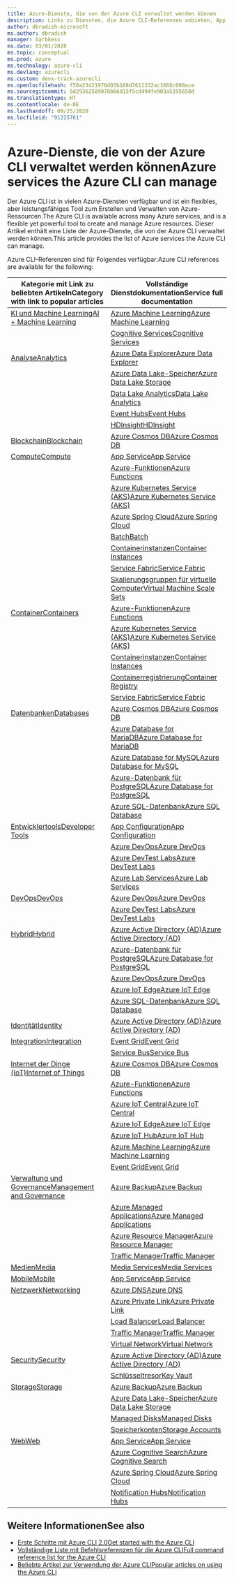 ```yaml
---
title: Azure-Dienste, die von der Azure CLI verwaltet werden können
description: Links zu Diensten, die Azure CLI-Referenzen anbieten, App Configuration, App Service, Active Directory (AD), Backup, Cognitive Search, Cosmos DB, Data Lake Storage, Datenbank, MariaDB, MySQL, PostgreSQL, PostgreSQL, DevOps, DevTest Labs, DNS, Functions, IoT, IoT Central, IoT Edge, IoT Hub, Kubernetes Service (AKS), Lab Services, Machine Learning, Managed Applications, Private Link, Resource Manager, Spring Cloud, SQL-Datenbank, Batch, Cognitive Services, Container Instances, Container Registry, Data Lake Analytics, Event Grid, Event Hubs, HDInsight, Key Vault, Load Balancer, Managed Disks, Media Services, Notification Hubs, Service Bus, Service Fabric, Speicherkonten, Traffic Manager, Virtual Machine Scale Sets, Virtual Network, Compute, Netzwerk, Internet der Dinge, Entwicklertools, Datenbanken, Analytics, Verwaltung und Governance, Hybrid, Storage, Sicherheit, KI, KI und Machine Learning, Azure Data Explorer
author: dbradish-microsoft
ms.author: dbradish
manager: barbkess
ms.date: 03/01/2020
ms.topic: conceptual
ms.prod: azure
ms.technology: azure-cli
ms.devlang: azurecli
ms.custom: devx-track-azurecli
ms.openlocfilehash: f50a23d21976d03b168d7611332ac1666c008ace
ms.sourcegitcommit: 5d29362589078b66d15f5cd494fe903a5195658d
ms.translationtype: HT
ms.contentlocale: de-DE
ms.lasthandoff: 09/25/2020
ms.locfileid: "91225761"
---
```

# <a name="azure-services-the-azure-cli-can-manage"></a><span data-ttu-id="ae409-103">Azure-Dienste, die von der Azure CLI verwaltet werden können</span><span class="sxs-lookup"><span data-stu-id="ae409-103">Azure services the Azure CLI can manage</span></span>

<span data-ttu-id="ae409-104">Der Azure CLI ist in vielen Azure-Diensten verfügbar und ist ein flexibles, aber leistungsfähiges Tool zum Erstellen und Verwalten von Azure-Ressourcen.</span><span class="sxs-lookup"><span data-stu-id="ae409-104">The Azure CLI is available across many Azure services, and is a flexible yet powerful tool to create and manage Azure resources.</span></span>  <span data-ttu-id="ae409-105">Dieser Artikel enthält eine Liste der Azure-Dienste, die von der Azure CLI verwaltet werden können.</span><span class="sxs-lookup"><span data-stu-id="ae409-105">This article provides the list of Azure services the Azure CLI can manage.</span></span>

<span data-ttu-id="ae409-106">Azure CLI-Referenzen sind für Folgendes verfügbar:</span><span class="sxs-lookup"><span data-stu-id="ae409-106">Azure CLI references are available for the following:</span></span>  

| <span data-ttu-id="ae409-107">Kategorie mit Link zu beliebten Artikeln</span><span class="sxs-lookup"><span data-stu-id="ae409-107">Category with link to popular articles</span></span> | <span data-ttu-id="ae409-108">Vollständige Dienstdokumentation</span><span class="sxs-lookup"><span data-stu-id="ae409-108">Service full documentation</span></span>
|-|-|
|[<span data-ttu-id="ae409-109">KI und Machine Learning</span><span class="sxs-lookup"><span data-stu-id="ae409-109">AI + Machine Learning</span></span>](./popular-articles-using-the-azure-cli.md#ai--machine-learning)| [<span data-ttu-id="ae409-110">Azure Machine Learning</span><span class="sxs-lookup"><span data-stu-id="ae409-110">Azure Machine Learning</span></span>](/azure/machine-learning/)
||[<span data-ttu-id="ae409-111">Cognitive Services</span><span class="sxs-lookup"><span data-stu-id="ae409-111">Cognitive Services</span></span>](/azure/cognitive-services/)
|[<span data-ttu-id="ae409-112">Analyse</span><span class="sxs-lookup"><span data-stu-id="ae409-112">Analytics</span></span>](./popular-articles-using-the-azure-cli.md#analytics)|[<span data-ttu-id="ae409-113">Azure Data Explorer</span><span class="sxs-lookup"><span data-stu-id="ae409-113">Azure Data Explorer</span></span>](/azure/data-explorer/)
||[<span data-ttu-id="ae409-114">Azure Data Lake-Speicher</span><span class="sxs-lookup"><span data-stu-id="ae409-114">Azure Data Lake Storage</span></span>](/azure/storage/blobs/data-lake-storage-introduction/)
||[<span data-ttu-id="ae409-115">Data Lake Analytics</span><span class="sxs-lookup"><span data-stu-id="ae409-115">Data Lake Analytics</span></span>](/azure/data-lake-analytics/)
||[<span data-ttu-id="ae409-116">Event Hubs</span><span class="sxs-lookup"><span data-stu-id="ae409-116">Event Hubs</span></span>](/azure/event-hubs/)
||[<span data-ttu-id="ae409-117">HDInsight</span><span class="sxs-lookup"><span data-stu-id="ae409-117">HDInsight</span></span>](/azure/hdinsight/)
|[<span data-ttu-id="ae409-118">Blockchain</span><span class="sxs-lookup"><span data-stu-id="ae409-118">Blockchain</span></span>](popular-articles-using-the-azure-cli.md)|[<span data-ttu-id="ae409-119">Azure Cosmos DB</span><span class="sxs-lookup"><span data-stu-id="ae409-119">Azure Cosmos DB</span></span>](/azure/cosmos-db/)
|[<span data-ttu-id="ae409-120">Compute</span><span class="sxs-lookup"><span data-stu-id="ae409-120">Compute</span></span>](./popular-articles-using-the-azure-cli.md#compute)|[<span data-ttu-id="ae409-121">App Service</span><span class="sxs-lookup"><span data-stu-id="ae409-121">App Service</span></span>](/azure/app-service/)
||[<span data-ttu-id="ae409-122">Azure-Funktionen</span><span class="sxs-lookup"><span data-stu-id="ae409-122">Azure Functions</span></span>](/azure/azure-functions/)
||[<span data-ttu-id="ae409-123">Azure Kubernetes Service (AKS)</span><span class="sxs-lookup"><span data-stu-id="ae409-123">Azure Kubernetes Service (AKS)</span></span>](/azure/aks/)
||[<span data-ttu-id="ae409-124">Azure Spring Cloud</span><span class="sxs-lookup"><span data-stu-id="ae409-124">Azure Spring Cloud</span></span>](/azure/spring-cloud/)
||[<span data-ttu-id="ae409-125">Batch</span><span class="sxs-lookup"><span data-stu-id="ae409-125">Batch</span></span>](/azure/batch/)
||[<span data-ttu-id="ae409-126">Containerinstanzen</span><span class="sxs-lookup"><span data-stu-id="ae409-126">Container Instances</span></span>](/azure/container-instances/)
||[<span data-ttu-id="ae409-127">Service Fabric</span><span class="sxs-lookup"><span data-stu-id="ae409-127">Service Fabric</span></span>](/azure/service-fabric/)
||[<span data-ttu-id="ae409-128">Skalierungsgruppen für virtuelle Computer</span><span class="sxs-lookup"><span data-stu-id="ae409-128">Virtual Machine Scale Sets</span></span>](/azure/virtual-machine-scale-sets/)
|[<span data-ttu-id="ae409-129">Container</span><span class="sxs-lookup"><span data-stu-id="ae409-129">Containers</span></span>](popular-articles-using-the-azure-cli.md)|[<span data-ttu-id="ae409-130">Azure-Funktionen</span><span class="sxs-lookup"><span data-stu-id="ae409-130">Azure Functions</span></span>](/azure/azure-functions/)
||[<span data-ttu-id="ae409-131">Azure Kubernetes Service (AKS)</span><span class="sxs-lookup"><span data-stu-id="ae409-131">Azure Kubernetes Service (AKS)</span></span>](/azure/aks/)
||[<span data-ttu-id="ae409-132">Containerinstanzen</span><span class="sxs-lookup"><span data-stu-id="ae409-132">Container Instances</span></span>](/azure/container-instances/)
||[<span data-ttu-id="ae409-133">Containerregistrierung</span><span class="sxs-lookup"><span data-stu-id="ae409-133">Container Registry</span></span>](/azure/container-registry/)
||[<span data-ttu-id="ae409-134">Service Fabric</span><span class="sxs-lookup"><span data-stu-id="ae409-134">Service Fabric</span></span>](/azure/service-fabric/)
|[<span data-ttu-id="ae409-135">Datenbanken</span><span class="sxs-lookup"><span data-stu-id="ae409-135">Databases</span></span>](./popular-articles-using-the-azure-cli.md#databases)|[<span data-ttu-id="ae409-136">Azure Cosmos DB</span><span class="sxs-lookup"><span data-stu-id="ae409-136">Azure Cosmos DB</span></span>](/azure/cosmos-db/)
||[<span data-ttu-id="ae409-137">Azure Database for MariaDB</span><span class="sxs-lookup"><span data-stu-id="ae409-137">Azure Database for MariaDB</span></span>](/azure/mariadb/)
||[<span data-ttu-id="ae409-138">Azure Database for MySQL</span><span class="sxs-lookup"><span data-stu-id="ae409-138">Azure Database for MySQL</span></span>](/azure/mysql/)
||[<span data-ttu-id="ae409-139">Azure-Datenbank für PostgreSQL</span><span class="sxs-lookup"><span data-stu-id="ae409-139">Azure Database for PostgreSQL</span></span>](/azure/postgresql/)
||[<span data-ttu-id="ae409-140">Azure SQL-Datenbank</span><span class="sxs-lookup"><span data-stu-id="ae409-140">Azure SQL Database</span></span>](/azure/sql-database/)
|[<span data-ttu-id="ae409-141">Entwicklertools</span><span class="sxs-lookup"><span data-stu-id="ae409-141">Developer Tools</span></span>](./popular-articles-using-the-azure-cli.md#developer-tools)|[<span data-ttu-id="ae409-142">App Configuration</span><span class="sxs-lookup"><span data-stu-id="ae409-142">App Configuration</span></span>](/azure/azure-app-configuration/)
||[<span data-ttu-id="ae409-143">Azure DevOps</span><span class="sxs-lookup"><span data-stu-id="ae409-143">Azure DevOps</span></span>](/azure/devops/)
||[<span data-ttu-id="ae409-144">Azure DevTest Labs</span><span class="sxs-lookup"><span data-stu-id="ae409-144">Azure DevTest Labs</span></span>](/azure/lab-services/)
||[<span data-ttu-id="ae409-145">Azure Lab Services</span><span class="sxs-lookup"><span data-stu-id="ae409-145">Azure Lab Services</span></span>](/azure/lab-services/classroom-labs/)
|[<span data-ttu-id="ae409-146">DevOps</span><span class="sxs-lookup"><span data-stu-id="ae409-146">DevOps</span></span>](./popular-articles-using-the-azure-cli.md#developer-tools)|[<span data-ttu-id="ae409-147">Azure DevOps</span><span class="sxs-lookup"><span data-stu-id="ae409-147">Azure DevOps</span></span>](/azure/devops/)
||[<span data-ttu-id="ae409-148">Azure DevTest Labs</span><span class="sxs-lookup"><span data-stu-id="ae409-148">Azure DevTest Labs</span></span>](/azure/lab-services/)
|[<span data-ttu-id="ae409-149">Hybrid</span><span class="sxs-lookup"><span data-stu-id="ae409-149">Hybrid</span></span>](./popular-articles-using-the-azure-cli.md#hybrid)|[<span data-ttu-id="ae409-150">Azure Active Directory (AD)</span><span class="sxs-lookup"><span data-stu-id="ae409-150">Azure Active Directory (AD)</span></span>](/azure/active-directory/)
||[<span data-ttu-id="ae409-151">Azure-Datenbank für PostgreSQL</span><span class="sxs-lookup"><span data-stu-id="ae409-151">Azure Database for PostgreSQL</span></span>](/azure/postgresql/)
||[<span data-ttu-id="ae409-152">Azure DevOps</span><span class="sxs-lookup"><span data-stu-id="ae409-152">Azure DevOps</span></span>](/azure/devops/)
||[<span data-ttu-id="ae409-153">Azure IoT Edge</span><span class="sxs-lookup"><span data-stu-id="ae409-153">Azure IoT Edge</span></span>](/azure/iot-edge/)
||[<span data-ttu-id="ae409-154">Azure SQL-Datenbank</span><span class="sxs-lookup"><span data-stu-id="ae409-154">Azure SQL Database</span></span>](/azure/sql-database/)
|[<span data-ttu-id="ae409-155">Identität</span><span class="sxs-lookup"><span data-stu-id="ae409-155">Identity</span></span>](popular-articles-using-the-azure-cli.md)|[<span data-ttu-id="ae409-156">Azure Active Directory (AD)</span><span class="sxs-lookup"><span data-stu-id="ae409-156">Azure Active Directory (AD)</span></span>](/azure/active-directory/)
|[<span data-ttu-id="ae409-157">Integration</span><span class="sxs-lookup"><span data-stu-id="ae409-157">Integration</span></span>](popular-articles-using-the-azure-cli.md)|[<span data-ttu-id="ae409-158">Event Grid</span><span class="sxs-lookup"><span data-stu-id="ae409-158">Event Grid</span></span>](/azure/event-grid/)
||[<span data-ttu-id="ae409-159">Service Bus</span><span class="sxs-lookup"><span data-stu-id="ae409-159">Service Bus</span></span>](/azure/service-bus/)
|[<span data-ttu-id="ae409-160">Internet der Dinge (IoT)</span><span class="sxs-lookup"><span data-stu-id="ae409-160">Internet of Things</span></span>](./popular-articles-using-the-azure-cli.md#internet-of-things)|[<span data-ttu-id="ae409-161">Azure Cosmos DB</span><span class="sxs-lookup"><span data-stu-id="ae409-161">Azure Cosmos DB</span></span>](/azure/cosmos-db/)
||[<span data-ttu-id="ae409-162">Azure-Funktionen</span><span class="sxs-lookup"><span data-stu-id="ae409-162">Azure Functions</span></span>](/azure/azure-functions/)
||[<span data-ttu-id="ae409-163">Azure IoT Central</span><span class="sxs-lookup"><span data-stu-id="ae409-163">Azure IoT Central</span></span>](/azure/iot-central/)
||[<span data-ttu-id="ae409-164">Azure IoT Edge</span><span class="sxs-lookup"><span data-stu-id="ae409-164">Azure IoT Edge</span></span>](/azure/iot-edge/)
||[<span data-ttu-id="ae409-165">Azure IoT Hub</span><span class="sxs-lookup"><span data-stu-id="ae409-165">Azure IoT Hub</span></span>](/azure/iot-hub/)
||[<span data-ttu-id="ae409-166">Azure Machine Learning</span><span class="sxs-lookup"><span data-stu-id="ae409-166">Azure Machine Learning</span></span>](/azure/machine-learning/)
||[<span data-ttu-id="ae409-167">Event Grid</span><span class="sxs-lookup"><span data-stu-id="ae409-167">Event Grid</span></span>](/azure/event-grid/)
|[<span data-ttu-id="ae409-168">Verwaltung und Governance</span><span class="sxs-lookup"><span data-stu-id="ae409-168">Management and Governance</span></span>](./popular-articles-using-the-azure-cli.md#management-and-governance)|[<span data-ttu-id="ae409-169">Azure Backup</span><span class="sxs-lookup"><span data-stu-id="ae409-169">Azure Backup</span></span>](/azure/backup/)
||[<span data-ttu-id="ae409-170">Azure Managed Applications</span><span class="sxs-lookup"><span data-stu-id="ae409-170">Azure Managed Applications</span></span>](/azure/azure-resource-manager/managed-applications/)
||[<span data-ttu-id="ae409-171">Azure Resource Manager</span><span class="sxs-lookup"><span data-stu-id="ae409-171">Azure Resource Manager</span></span>](/azure/azure-resource-manager/)
||[<span data-ttu-id="ae409-172">Traffic Manager</span><span class="sxs-lookup"><span data-stu-id="ae409-172">Traffic Manager</span></span>](/azure/traffic-manager/)
|[<span data-ttu-id="ae409-173">Medien</span><span class="sxs-lookup"><span data-stu-id="ae409-173">Media</span></span>](popular-articles-using-the-azure-cli.md)|[<span data-ttu-id="ae409-174">Media Services</span><span class="sxs-lookup"><span data-stu-id="ae409-174">Media Services</span></span>](/azure/media-services/)
|[<span data-ttu-id="ae409-175">Mobile</span><span class="sxs-lookup"><span data-stu-id="ae409-175">Mobile</span></span>](popular-articles-using-the-azure-cli.md)|[<span data-ttu-id="ae409-176">App Service</span><span class="sxs-lookup"><span data-stu-id="ae409-176">App Service</span></span>](/azure/app-service/)
|[<span data-ttu-id="ae409-177">Netzwerk</span><span class="sxs-lookup"><span data-stu-id="ae409-177">Networking</span></span>](./popular-articles-using-the-azure-cli.md#networking)|[<span data-ttu-id="ae409-178">Azure DNS</span><span class="sxs-lookup"><span data-stu-id="ae409-178">Azure DNS</span></span>](/azure/dns/)
||[<span data-ttu-id="ae409-179">Azure Private Link</span><span class="sxs-lookup"><span data-stu-id="ae409-179">Azure Private Link</span></span>](/azure/private-link/)
||[<span data-ttu-id="ae409-180">Load Balancer</span><span class="sxs-lookup"><span data-stu-id="ae409-180">Load Balancer</span></span>](/azure/load-balancer/)
||[<span data-ttu-id="ae409-181">Traffic Manager</span><span class="sxs-lookup"><span data-stu-id="ae409-181">Traffic Manager</span></span>](/azure/traffic-manager/)
||[<span data-ttu-id="ae409-182">Virtual Network</span><span class="sxs-lookup"><span data-stu-id="ae409-182">Virtual Network</span></span>](/azure/virtual-network/)
|[<span data-ttu-id="ae409-183">Security</span><span class="sxs-lookup"><span data-stu-id="ae409-183">Security</span></span>](./popular-articles-using-the-azure-cli.md#security)|[<span data-ttu-id="ae409-184">Azure Active Directory (AD)</span><span class="sxs-lookup"><span data-stu-id="ae409-184">Azure Active Directory (AD)</span></span>](/azure/active-directory/)
||[<span data-ttu-id="ae409-185">Schlüsseltresor</span><span class="sxs-lookup"><span data-stu-id="ae409-185">Key Vault</span></span>](/azure/key-vault/)
|[<span data-ttu-id="ae409-186">Storage</span><span class="sxs-lookup"><span data-stu-id="ae409-186">Storage</span></span>](./popular-articles-using-the-azure-cli.md#storage)|[<span data-ttu-id="ae409-187">Azure Backup</span><span class="sxs-lookup"><span data-stu-id="ae409-187">Azure Backup</span></span>](/azure/backup/)
||[<span data-ttu-id="ae409-188">Azure Data Lake-Speicher</span><span class="sxs-lookup"><span data-stu-id="ae409-188">Azure Data Lake Storage</span></span>](/azure/storage/blobs/data-lake-storage-introduction/)
||[<span data-ttu-id="ae409-189">Managed Disks</span><span class="sxs-lookup"><span data-stu-id="ae409-189">Managed Disks</span></span>](/azure/virtual-machines/windows/managed-disks-overview/)
||[<span data-ttu-id="ae409-190">Speicherkonten</span><span class="sxs-lookup"><span data-stu-id="ae409-190">Storage Accounts</span></span>](/azure/storage/common/storage-account-overview/)
|[<span data-ttu-id="ae409-191">Web</span><span class="sxs-lookup"><span data-stu-id="ae409-191">Web</span></span>](popular-articles-using-the-azure-cli.md)|[<span data-ttu-id="ae409-192">App Service</span><span class="sxs-lookup"><span data-stu-id="ae409-192">App Service</span></span>](/azure/app-service/)
||[<span data-ttu-id="ae409-193">Azure Cognitive Search</span><span class="sxs-lookup"><span data-stu-id="ae409-193">Azure Cognitive Search</span></span>](/azure/search/)
||[<span data-ttu-id="ae409-194">Azure Spring Cloud</span><span class="sxs-lookup"><span data-stu-id="ae409-194">Azure Spring Cloud</span></span>](/azure/spring-cloud/)
||[<span data-ttu-id="ae409-195">Notification Hubs</span><span class="sxs-lookup"><span data-stu-id="ae409-195">Notification Hubs</span></span>](/azure/notification-hubs/)

## <a name="see-also"></a><span data-ttu-id="ae409-196">Weitere Informationen</span><span class="sxs-lookup"><span data-stu-id="ae409-196">See also</span></span>

- [<span data-ttu-id="ae409-197">Erste Schritte mit Azure CLI 2.0</span><span class="sxs-lookup"><span data-stu-id="ae409-197">Get started with the Azure CLI</span></span>](get-started-with-azure-cli.md)
- [<span data-ttu-id="ae409-198">Vollständige Liste mit Befehlsreferenzen für die Azure CLI</span><span class="sxs-lookup"><span data-stu-id="ae409-198">Full command reference list for the Azure CLI</span></span>](/cli/azure/reference-index)
- [<span data-ttu-id="ae409-199">Beliebte Artikel zur Verwendung der Azure CLI</span><span class="sxs-lookup"><span data-stu-id="ae409-199">Popular articles on using the Azure CLI</span></span>](popular-articles-using-the-azure-cli.md)